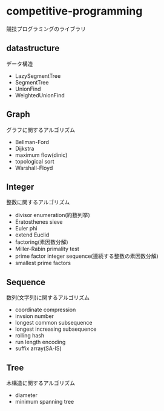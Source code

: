 # competitive-programming

競技プログラミングのライブラリ

## datastructure

データ構造

- LazySegmentTree
- SegmentTree
- UnionFind
- WeightedUnionFind

## Graph

グラフに関するアルゴリズム

- Bellman-Ford
- Dijkstra
- maximum flow(dinic)
- topological sort
- Warshall-Floyd

## Integer

整数に関するアルゴリズム

- divisor enumeration(約数列挙)
- Eratosthenes sieve
- Euler phi
- extend Euclid
- factoring(素因数分解)
- Miller-Rabin primality test
- prime factor integer sequence(連続する整数の素因数分解)
- smallest prime factors

## Sequence

数列(文字列)に関するアルゴリズム

- coordinate compression
- invsion number
- longest common subsequence
- longest increasing subsequence
- rolling hash
- run length encoding
- suffix array(SA-IS)

## Tree

木構造に関するアルゴリズム

- diameter
- minimum spanning tree

